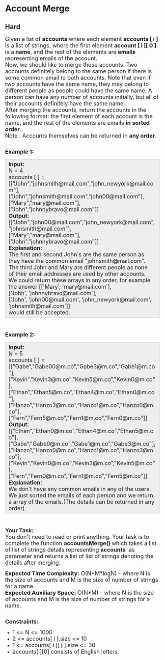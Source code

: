# Account Merge
## Hard
<div class="problems_problem_content__Xm_eO"><p><span style="font-size:18px">Given a list&nbsp;of <strong>accounts</strong> where each element <strong>accounts [ i ] </strong>is a list&nbsp;of strings, where the first element <strong>account [ i ][ 0 ]&nbsp;</strong> is a<strong> name</strong>, and the rest of the elements are<strong> emails</strong> representing emails of the account.<br>
Now, we should like to merge these accounts. Two accounts definitely belong to the same person if there is some common email to both accounts. Note that even if two accounts have the same name, they may belong to different people as people could have the same name. A person can have any number of accounts initially, but all of their accounts definitely have the same name.<br>
After merging the accounts, return the accounts in the following format: the first element of each account is the name, and the rest of the elements are emails <strong>in</strong> <strong>sorted order</strong>.<br>
Note : Accounts themselves can be returned in <strong>any order</strong>.</span><br>
&nbsp;</p>

<p><span style="font-size:18px"><strong>Example 1:</strong></span></p>

<div style="background: rgb(238, 238, 238); border: 1px solid rgb(204, 204, 204); padding: 5px 10px; --darkreader-inline-bgimage: initial; --darkreader-inline-bgcolor:#212324; --darkreader-inline-border-top:#3c4142; --darkreader-inline-border-right:#3c4142; --darkreader-inline-border-bottom:#3c4142; --darkreader-inline-border-left:#3c4142;" data-darkreader-inline-bgimage="" data-darkreader-inline-bgcolor="" data-darkreader-inline-border-top="" data-darkreader-inline-border-right="" data-darkreader-inline-border-bottom="" data-darkreader-inline-border-left=""><span style="font-size:18px"><strong>Input:</strong><br>
N = 4<br>
accounts [ ] =<br>
[["John","johnsmith@mail.com","john_newyork@mail.com"],<br>
["John","johnsmith@mail.com","john00@mail.com"],<br>
["Mary","mary@mail.com"],<br>
["John","johnnybravo@mail.com"]]<br>
<strong>Output:</strong><br>
[["John","john00@mail.com","john_newyork@mail.com", "johnsmith@mail.com"],<br>
["Mary","mary@mail.com"],<br>
["John","johnnybravo@mail.com"]]<br>
<strong>Explanation:</strong><br>
The first and second John's are the same person as<br>
they have the common email "johnsmith@mail.com".<br>
The third John and Mary are different people as none<br>
of their email addresses are used by other accounts.<br>
We could return these arrays&nbsp;in any order, for example<br>
the answer [['Mary', 'mary@mail.com'],<br>
['John', 'johnnybravo@mail.com'],<br>
['John', 'john00@mail.com', 'john_newyork@mail.com',<br>
'johnsmith@mail.com']]<br>
would still be accepted.</span></div>

<p>&nbsp;</p>

<p><span style="font-size:18px"><strong>Example 2:</strong></span></p>

<div style="background: rgb(238, 238, 238); border: 1px solid rgb(204, 204, 204); padding: 5px 10px; --darkreader-inline-bgimage: initial; --darkreader-inline-bgcolor:#212324; --darkreader-inline-border-top:#3c4142; --darkreader-inline-border-right:#3c4142; --darkreader-inline-border-bottom:#3c4142; --darkreader-inline-border-left:#3c4142;" data-darkreader-inline-bgimage="" data-darkreader-inline-bgcolor="" data-darkreader-inline-border-top="" data-darkreader-inline-border-right="" data-darkreader-inline-border-bottom="" data-darkreader-inline-border-left=""><span style="font-size:18px"><strong>Input:</strong><br>
N = 5<br>
accounts [ ] =<br>
[["Gabe","Gabe00@m.co","Gabe3@m.co","Gabe1@m.co"],<br>
["Kevin","Kevin3@m.co","Kevin5@m.co","Kevin0@m.co"],<br>
["Ethan","Ethan5@m.co","Ethan4@m.co","Ethan0@m.co"],<br>
["Hanzo","Hanzo3@m.co","Hanzo1@m.co","Hanzo0@m.co"],<br>
["Fern","Fern5@m.co","Fern1@m.co","Fern0@m.co"]]<br>
<strong>Output:</strong><br>
[["Ethan","Ethan0@m.co","Ethan4@m.co","Ethan5@m.co"],<br>
["Gabe","Gabe0@m.co","Gabe1@m.co","Gabe3@m.co"],<br>
["Hanzo","Hanzo0@m.co","Hanzo1@m.co","Hanzo3@m.co"],<br>
["Kevin","Kevin0@m.co","Kevin3@m.co","Kevin5@m.co"],<br>
["Fern","Fern0@m.co","Fern1@m.co","Fern5@m.co"]]<br>
<strong>Explanation:</strong><br>
We don't have any common emails in any of the users.<br>
We just sorted the emails of each person and we return a array of the emails.(The details can be returned in any order).</span></div>

<p>&nbsp;</p>

<p><span style="font-size:18px"><strong>Your Task:</strong><br>
You don't need to read or print anything. Your task is to complete the function&nbsp;<strong>accountsMerge</strong><strong>()&nbsp;</strong>which takes a list of list of strings details representing <strong>accounts</strong>&nbsp;&nbsp;as parameter and returns a&nbsp;list of list of strings denoting the details&nbsp;after merging.</span></p>

<p><span style="font-size:18px"><strong>Expected Time Complexity:</strong>&nbsp;O(N*M*logN) - where N is the size of accounts&nbsp;and M is the size of number of strings for a name.<br>
<strong>Expected Auxiliary Space:</strong>&nbsp;O(N*M) - where N is the size of accounts&nbsp;and M is the size of number of strings for a name.</span><br>
&nbsp;</p>

<p><span style="font-size:18px"><strong>Constraints:</strong></span></p>

<ul>
	<li><span style="font-size:18px">1 &lt;= N&nbsp;&lt;= 1000</span></li>
	<li><span style="font-size:18px">2 &lt;= accounts[ i ].size&nbsp;&lt;= 10</span></li>
	<li><span style="font-size:18px">1 &lt;= accounts[ i ][ j ].size&nbsp;&lt;= 30</span></li>
	<li><span style="font-size:18px">accounts[i][0]&nbsp;consists of English letters.</span></li>
</ul>
</div>